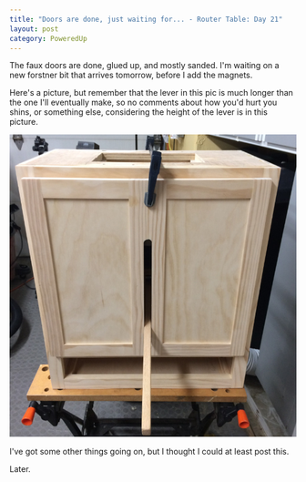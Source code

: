 ```yaml
---
title: "Doors are done, just waiting for... - Router Table: Day 21"
layout: post
category: PoweredUp
---
```

The faux doors are done, glued up, and mostly sanded. I'm waiting on a new forstner bit that arrives tomorrow, before I add the magnets.

Here's a picture, but remember that the lever in this pic is much longer than the one I'll eventually make, so no comments about how you'd hurt you shins, or something else, considering the height of the lever is in this picture.

![](/assets/images-posts/powered-up-2/powered-up-2-21-1-01.jpg)

I've got some other things going on, but I thought I could at least post this.

Later.